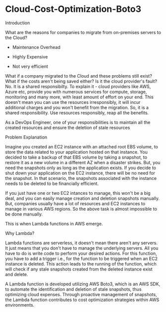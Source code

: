 # Cloud-Cost-Optimization-Boto3

Introduction

What are the reasons for companies to migrate from on-premises servers to the Cloud?

 - Maintenance Overhead

 - Highly Expensive

 - Not very efficient


What if a company migrated to the Cloud and these problems still exist? What if the costs aren't being saved either? Is it the cloud provider's fault? No. It is a shared responsibilty. To explain it - cloud providers like AWS, Azure etc, provide you with numerous services for compute, storage, monitoring and many more, with least amount of effort on your end. This doesn't mean you can use the resources irresponsibly, it will incur additional charges and you won't benefit from the migration. So, it is a shared responsibility. Use resources responsibly, reap all the benefits.

As a DevOps Engineer, one of your responsibilities is to maintain all the created resources and ensure the deletion of stale resources


Problem Explanation

Imagine you created an EC2 instance with an attached root EBS volume, to store the data related to your application hosted on that instance. You decided to take a backup of that EBS volume by taking a snapshot, to restore it as a new volume in a different AZ when a disaster strikes. But, you need the snapshots only as long as the application exists. If you decide to shut down your application on the EC2 instance, there will be no need for the snapshot. In that scenario, the snapshots associated with the instance needs to be deleted to be financially efficient.

If you just have one or two EC2 intances to manage, this won't be a big deal, and you can easily manage creation and deletion snapshots manually. But, companies usually have a lot of resources and EC2 instances to manage in various AWS regions. So the above task is almost impossible to be done manually.

This is when Lambda functions in AWS emerge.


Why Lambda?

Lambda functions are serverless, it doesn't mean there aren't any servers. It just means that you don't have to manage the underlying servers. All you have to do is write code to perform your desired actions. For this function, you have to add a trigger i.e., for the function to be triggered when an EC2 instance is deleted. This action leads to the running of the function, which will check if any stale snapshots created from the deleted instance exist and delete.

A Lambda function is developed utilizing AWS Boto3, which is an AWS SDK, to automate the identification and deletion of stale snapshots, thus optimizing cloud expenses. Through proactive management of snapshots, the Lambda function contributes to cost optimization strategies within AWS environments.
